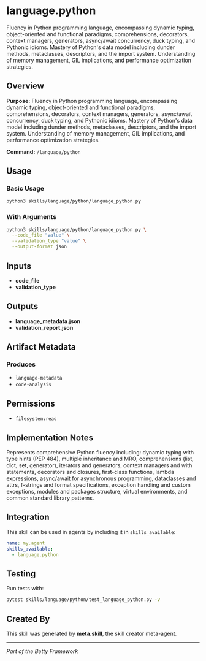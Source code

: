 # language.python

Fluency in Python programming language, encompassing dynamic typing, object-oriented and functional paradigms, comprehensions, decorators, context managers, generators, async/await concurrency, duck typing, and Pythonic idioms. Mastery of Python's data model including dunder methods, metaclasses, descriptors, and the import system. Understanding of memory management, GIL implications, and performance optimization strategies.

## Overview

**Purpose:** Fluency in Python programming language, encompassing dynamic typing, object-oriented and functional paradigms, comprehensions, decorators, context managers, generators, async/await concurrency, duck typing, and Pythonic idioms. Mastery of Python's data model including dunder methods, metaclasses, descriptors, and the import system. Understanding of memory management, GIL implications, and performance optimization strategies.

**Command:** `/language/python`

## Usage

### Basic Usage

```bash
python3 skills/language/python/language_python.py
```

### With Arguments

```bash
python3 skills/language/python/language_python.py \
  --code_file "value" \
  --validation_type "value" \
  --output-format json
```

## Inputs

- **code_file**
- **validation_type**

## Outputs

- **language_metadata.json**
- **validation_report.json**

## Artifact Metadata

### Produces

- `language-metadata`
- `code-analysis`

## Permissions

- `filesystem:read`

## Implementation Notes

Represents comprehensive Python fluency including: dynamic typing with type hints (PEP 484), multiple inheritance and MRO, comprehensions (list, dict, set, generator), iterators and generators, context managers and with statements, decorators and closures, first-class functions, lambda expressions, async/await for asynchronous programming, dataclasses and attrs, f-strings and format specifications, exception handling and custom exceptions, modules and packages structure, virtual environments, and common standard library patterns.

## Integration

This skill can be used in agents by including it in `skills_available`:

```yaml
name: my.agent
skills_available:
  - language.python
```

## Testing

Run tests with:

```bash
pytest skills/language/python/test_language_python.py -v
```

## Created By

This skill was generated by **meta.skill**, the skill creator meta-agent.

---

*Part of the Betty Framework*
